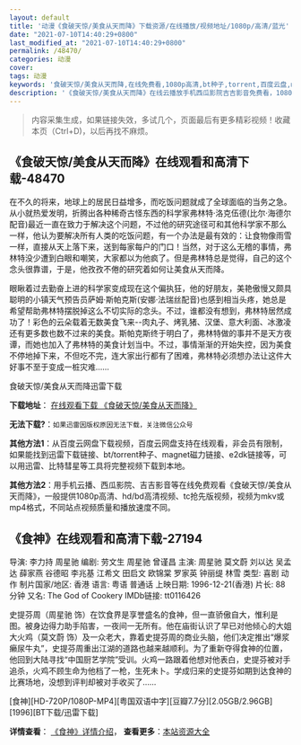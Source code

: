 ```yaml
---
layout: default
title: '动漫《食破天惊/美食从天而降》下载资源/在线播放/视频地址/1080p/高清/蓝光'
date: "2021-07-10T14:40:29+0800"
last_modified_at: "2021-07-10T14:40:29+0800"
permalink: /48470/
categories: 动漫
cover:
tags: 动漫
keywords: '食破天惊/美食从天而降,在线免费看,1080p高清,bt种子,torrent,百度云盘,magnet,磁力链,迅雷下载资源'
description: '《食破天惊/美食从天而降》在线云播放手机西瓜影院吉吉影音免费看，1080p高清bd/hd未删减完整版和tc抢先枪版，mkv/mp4格式，附带bt/torrent种子、magnet/磁力链、百度云盘、网盘资源迅雷下载链接'
---
```


>内容采集生成，如果链接失效，多试几个，页面最后有更多精彩视频！收藏本页（Ctrl+D)，以后再找不麻烦。


## 《食破天惊/美食从天而降》在线观看和高清下载-48470

在不久的将来，地球上的居民日益增多，而吃饭问题就成了全球面临的当务之急。从小就热爱发明，折腾出各种稀奇古怪东西的科学家弗林特·洛克伍德(比尔·海德尔配音)最近一直在致力于解决这个问题，不过他的研究途径可和其他科学家不那么一样，他认为要解决所有人类的吃饭问题，有一个办法是最有效的：让食物像雨雪一样，直接从天上落下来，送到每家每户的门口！当然，对于这么无稽的事情，弗林特没少遭到白眼和嘲笑，大家都以为他疯了。但是弗林特总是觉得，自己的这个念头很靠谱，于是，他孜孜不倦的研究着如何让美食从天而降。</p> 眼瞅着过去勤奋上进的科学家变成现在这个偏执狂，他的好朋友，美艳傲慢又颇具聪明的小镇天气预告员萨姆&middot;斯帕克斯(安娜·法瑞丝配音)也感到相当头疼，她总是希望帮助弗林特摆脱掉这么不切实际的念头。不过，谁都没有想到，弗林特居然成功了！彩色的云朵载着无数美食飞来--肉丸子、烤乳猪、汉堡、意大利面、冰激凌还有更多数也数不过来的美食。斯帕克斯终于明白了，弗林特做的事并不是天方夜谭，而她也加入了弗林特的美食计划当中。不过，事情渐渐的开始失控，因为美食不停地掉下来，不但吃不完，连大家出行都有了困难，弗林特必须想办法让这件大好事不至于变成一桩灾难&hellip;…


食破天惊/美食从天而降迅雷下载

**下载地址**： [在线观看下载 《食破天惊/美食从天而降》](https://www.993dy.com//vod-detail-id-5155.html) 


**无法下载?**：`如果迅雷因版权原因无法下载，关注微信公众号 `

**其他方法1**：从百度云网盘下载视频，百度云网盘支持在线观看，非会员有限制，如果能找到迅雷下载链接、bt/torrent种子、magnet磁力链接、e2dk链接等，可以用迅雷、比特彗星等工具将完整视频下载到本地。

**其他方法2**：用手机云播、西瓜影院、吉吉影音等在线免费观看《食破天惊/美食从天而降》，一般提供1080p高清、hd/bd高清视频、tc抢先版视频，视频为mkv或mp4格式，不同站点视频质量和播放速度不同。


## 《食神》在线观看和高清下载-27194

导演: 李力持 周星驰 编剧: 劳文生 周星驰 曾谨昌 主演: 周星驰 莫文蔚 刘以达 吴孟达 薛家燕 谷德昭 李兆基 江希文 田启文 欧锦棠 罗家英 钟丽缇 林雪 类型: 喜剧 动作 制片国家/地区: 香港 语言: 粤语 普通话 上映日期: 1996-12-21(香港) 片长: 88分钟 又名: The God of Cookery IMDb链接: tt0116426

史提芬周（周星驰 饰）在饮食界是享誉盛名的食神，但一直骄傲自大，惟利是图。被身边得力助手陷害，一夜间一无所有。他在庙街认识了早已对他倾心的大姐大火鸡（莫文蔚 饰）及一众老大，靠着史提芬周的商业头脑，他们决定推出“爆浆癞尿牛丸”，史提芬周重出江湖的道路也越来越顺利。为了重新夺得食神的位置，他回到大陆寻找“中国厨艺学院”受训。火鸡一路跟着他想对他表白，史提芬被对手追杀，火鸡不顾生命为他档了一枪，生死未卜。学成归来的史提芬如期到达食神的比赛场地，没想到评判却被对手收买了……


[食神][HD-720P/1080P-MP4][粤国双语中字][豆瓣7.7分][2.05GB/2.96GB][1996][BT下载/迅雷下载]

**详情查看**： [《食神》详情介绍](/movie/27194/)， **查看更多**：[本站资源大全](/movie/t/all/)


